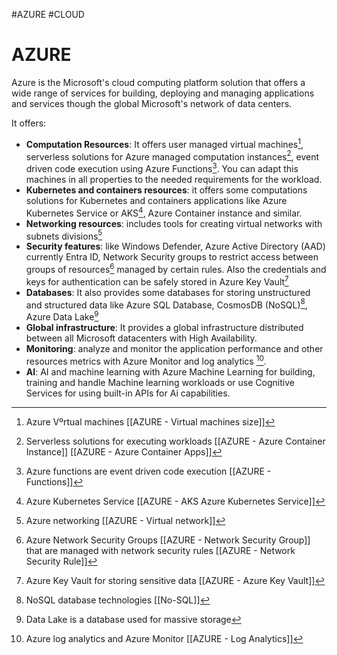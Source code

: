#AZURE #CLOUD 
# AZURE 

Azure is the Microsoft's cloud computing platform solution that offers a wide range of services for building, deploying and managing applications and services though the global Microsoft's network of data centers. 

It offers: 

* **Computation Resources**: It offers user managed virtual machines[^1], serverless solutions for Azure managed computation instances[^2], event driven code execution using Azure Functions[^3]. You can adapt this machines in all properties to the needed requirements for the workload. 
* **Kubernetes and containers resources**: it offers some computations solutions for Kubernetes and containers applications like Azure Kubernetes Service or AKS[^5], Azure Container instance and similar.  
* **Networking resources**: includes tools for creating virtual networks with subnets divisions[^4]
* **Security features**: like Windows Defender, Azure Active Directory (AAD) currently Entra ID, Network Security groups to restrict access between groups of resources[^6] managed by certain rules. Also the credentials and keys for authentication can be safely stored in Azure Key Vault[^7]
* **Databases**: It also provides some databases for storing unstructured and structured data like Azure SQL Database, CosmosDB (NoSQL)[^8], Azure Data Lake[^9]
* **Global infrastructure**: It provides a global infrastructure distributed between all Microsoft datacenters with High Availability. 
* **Monitoring**: analyze and monitor the application performance and other resources metrics with Azure Monitor and log analytics [^10]. 
* **AI**: AI and machine learning with Azure Machine Learning for building, training and handle Machine learning workloads or use Cognitive Services for using built-in APIs for Ai capabilities. 

[^1]: Azure Vºrtual machines [[AZURE - Virtual machines size]]
[^2]: Serverless solutions for executing workloads [[AZURE - Azure Container Instance]] [[AZURE - Azure Container Apps]]
[^3]: Azure functions are event driven code execution [[AZURE - Functions]]
[^4]: Azure networking [[AZURE - Virtual network]]
[^5]: Azure Kubernetes Service [[AZURE - AKS Azure Kubernetes Service]]
[^6]: Azure Network Security Groups [[AZURE - Network Security Group]] that are managed with network security rules [[AZURE - Network Security Rule]]
[^7]: Azure Key Vault for storing sensitive data [[AZURE - Azure Key Vault]]
[^8]: NoSQL database technologies [[No-SQL]] 
[^9]: Data Lake is a database used for massive storage
[^10]: Azure log analytics and Azure Monitor [[AZURE - Log Analytics]]